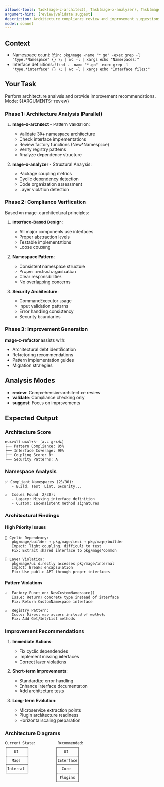 ```yaml
---
allowed-tools: Task(mage-x-architect), Task(mage-x-analyzer), Task(mage-x-refactor), Task(mage-x-linter), Read, Grep, Glob, LS
argument-hint: [review|validate|suggest]
description: Architecture compliance review and improvement suggestions
model: sonnet
---
```


## Context
- Namespace count: !`find pkg/mage -name "*.go" -exec grep -l "type.*Namespace" {} \; | wc -l | xargs echo "Namespaces:"`
- Interface definitions: !`find . -name "*.go" -exec grep -l "type.*interface" {} \; | wc -l | xargs echo "Interface files:"`

## Your Task

Perform architecture analysis and provide improvement recommendations. Mode: ${ARGUMENTS:-review}

### Phase 1: Architecture Analysis (Parallel)

1. **mage-x-architect** - Pattern Validation:
   - Validate 30+ namespace architecture
   - Check interface implementations
   - Review factory functions (New*Namespace)
   - Verify registry patterns
   - Analyze dependency structure

2. **mage-x-analyzer** - Structural Analysis:
   - Package coupling metrics
   - Cyclic dependency detection
   - Code organization assessment
   - Layer violation detection

### Phase 2: Compliance Verification

Based on mage-x architectural principles:

1. **Interface-Based Design**:
   - All major components use interfaces
   - Proper abstraction levels
   - Testable implementations
   - Loose coupling

2. **Namespace Pattern**:
   - Consistent namespace structure
   - Proper method organization
   - Clear responsibilities
   - No overlapping concerns

3. **Security Architecture**:
   - CommandExecutor usage
   - Input validation patterns
   - Error handling consistency
   - Security boundaries

### Phase 3: Improvement Generation

**mage-x-refactor** assists with:
- Architectural debt identification
- Refactoring recommendations
- Pattern implementation guides
- Migration strategies

## Analysis Modes

- **review**: Comprehensive architecture review
- **validate**: Compliance checking only
- **suggest**: Focus on improvements

## Expected Output

### Architecture Score
```
Overall Health: [A-F grade]
├── Pattern Compliance: 85%
├── Interface Coverage: 90%
├── Coupling Score: B+
└── Security Patterns: A
```

### Namespace Analysis
```
✅ Compliant Namespaces (28/30):
   - Build, Test, Lint, Security...

⚠️  Issues Found (2/30):
   - Legacy: Missing interface definition
   - Custom: Inconsistent method signatures
```

### Architectural Findings

#### High Priority Issues
```
🔴 Cyclic Dependency: 
   pkg/mage/builder → pkg/mage/test → pkg/mage/builder
   Impact: Tight coupling, difficult to test
   Fix: Extract shared interface to pkg/mage/common

🔴 Layer Violation:
   pkg/mage/ui directly accesses pkg/mage/internal
   Impact: Breaks encapsulation
   Fix: Use public API through proper interfaces
```

#### Pattern Violations
```
⚠️  Factory Function: NewCustomNamespace()
   Issue: Returns concrete type instead of interface
   Fix: Return CustomNamespace interface

⚠️  Registry Pattern: 
   Issue: Direct map access instead of methods
   Fix: Add Get/Set/List methods
```

### Improvement Recommendations

1. **Immediate Actions**:
   - Fix cyclic dependencies
   - Implement missing interfaces
   - Correct layer violations

2. **Short-term Improvements**:
   - Standardize error handling
   - Enhance interface documentation
   - Add architecture tests

3. **Long-term Evolution**:
   - Microservice extraction points
   - Plugin architecture readiness
   - Horizontal scaling preparation

### Architecture Diagrams
```
Current State:          Recommended:
┌─────────┐            ┌─────────┐
│   UI    │            │   UI    │
├─────────┤            ├─────────┤
│  Mage   │            │Interface│
├─────────┤            ├─────────┤
│Internal │            │  Core   │
└─────────┘            ├─────────┤
                       │ Plugins │
                       └─────────┘
```